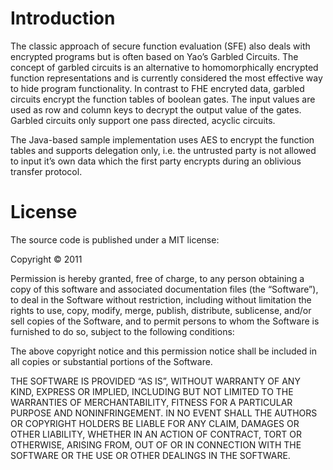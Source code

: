 Introduction
============

The classic approach of secure function evaluation (SFE) also deals with encrypted programs but is often based on Yao’s Garbled Circuits. The concept of garbled circuits is an alternative to homomorphically encrypted function representations and is currently considered the most effective way to hide program functionality. In contrast to FHE encryted data, garbled circuits encrypt the function tables of boolean gates. The input values are used as row and column keys to decrypt the output value of the gates. Garbled circuits only support one pass directed, acyclic circuits.

The Java-based sample implementation uses AES to encrypt the function tables and supports delegation only, i.e. the untrusted party is not allowed to input it’s own data which the first party encrypts during an oblivious transfer protocol.


License
=======

The source code is published under a MIT license:

Copyright © 2011

Permission is hereby granted, free of charge, to any person obtaining a copy of this software and associated documentation files (the “Software”), to deal in the Software without restriction, including without limitation the rights to use, copy, modify, merge, publish, distribute, sublicense, and/or sell copies of the Software, and to permit persons to whom the Software is furnished to do so, subject to the following conditions:

The above copyright notice and this permission notice shall be included in all copies or substantial portions of the Software.

THE SOFTWARE IS PROVIDED “AS IS”, WITHOUT WARRANTY OF ANY KIND, EXPRESS OR IMPLIED, INCLUDING BUT NOT LIMITED TO THE WARRANTIES OF MERCHANTABILITY, FITNESS FOR A PARTICULAR PURPOSE AND NONINFRINGEMENT. IN NO EVENT SHALL THE AUTHORS OR COPYRIGHT HOLDERS BE LIABLE FOR ANY CLAIM, DAMAGES OR OTHER LIABILITY, WHETHER IN AN ACTION OF CONTRACT, TORT OR OTHERWISE, ARISING FROM, OUT OF OR IN CONNECTION WITH THE SOFTWARE OR THE USE OR OTHER DEALINGS IN THE SOFTWARE.
